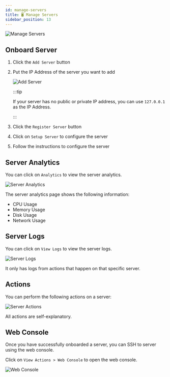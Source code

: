 ```yaml
---
id: manage-servers
title: 🖥️ Manage Servers
sidebar_position: 13
---
```


![Manage Servers](/assets/2.x.x/server-management.png)

## Onboard Server
1. Click the `Add Server` button
2. Put the IP Address of the server you want to add
   
   ![Add Server](/assets/2.x.x/add-server.png)

   :::tip

   If your server has no public or private IP address, you can use `127.0.0.1` as the IP Address.

   :::
3. Click the `Register Server` button
4. Click on `Setup Server` to configure the server
5. Follow the instructions to configure the server

## Server Analytics

You can click on `Analytics` to view the server analytics.

![Server Analytics](/assets/2.x.x/server-analytics.png)

The server analytics page shows the following information:

- CPU Usage
- Memory Usage
- Disk Usage
- Network Usage

## Server Logs

You can click on `View Logs` to view the server logs.

![Server Logs](/assets/2.x.x/server-logs.png)

It only has logs from actions that happen on that specific server.

## Actions
You can perform the following actions on a server:

![Server Actions](/assets/2.x.x/server-actions.png)

All actions are self-explanatory.

## Web Console

Once you have successfully onboarded a server, you can SSH to server using the web console.

Click on `View Actions > Web Console` to open the web console.

![Web Console](/assets/2.x.x/server-web-console.png)